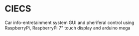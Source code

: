 # CIECS
Car info-entretainment system GUI and pheriferal control using RaspberryPi, RaspberryPi 7" touch display and arduino mega 
